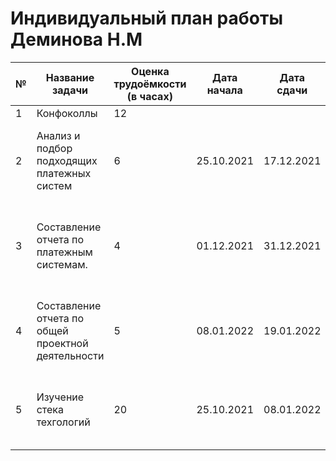 # Индивидуальный план работы Деминова Н.М

| №  | Название задачи                                                                   | Оценка трудоёмкости (в часах) | Дата начала | Дата сдачи | Комментарий                                                              |
| -- | --------------------------------------------------------------------------------- | ----------------------------- | ----------- | ---------- | ------------------------------------------------------------------------ |
| 1  | Конфоколлы                                                                        | 12                            |             |            |                                                                          |
| 2  | Анализ и подбор подходящих платежных систем                                       | 6                             | 25.10.2021  | 17.12.2021 | Поиск и сравнение предлагаемых в сети онлайн платежных систем            |
| 3  | Составление отчета по платежным системам.                                         | 4                             | 01.12.2021  | 31.12.2021 | Составление наглядного сравнения платежных систем в виде .docx документа |
| 4  | Составление отчета по общей проектной деятельности                                | 5                             | 08.01.2022  | 19.01.2022 | Готовый .docx файл с перечислением обязанностей участников проекта       |
| 5  | Изучение стека техгологий                                                         | 20                            | 25.10.2021  | 08.01.2022 | Чтение документации и ознакомление с Firebase, React, Django             |

